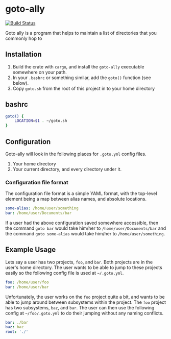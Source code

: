 # goto-ally
[![Build Status](https://travis-ci.org/mcoffin/goto-ally.svg?branch=master)](https://travis-ci.org/mcoffin/goto-ally)

Goto ally is a program that helps to maintain a list of directories that you commonly hop to

## Installation
1. Build the crate with `cargo`, and install the `goto-ally` executable somewhere on your path.
2. In your `.bashrc` or something similar, add the `goto()` function (see below).
3. Copy `goto.sh` from the root of this project in to your home directory

## bashrc

```bash
goto() {
	LOCATION=$1 . ~/goto.sh
}
```

## Configuration
Goto-ally will look in the following places for `.goto.yml` config files.

1. Your home directory
2. Your current directory, and every directory under it.

### Configuration file format
The configuration file format is a simple YAML format, with the top-level element being a map between alias names, and absolute locations.

```yaml
some-alias: /home/user/something
bar: /home/user/Documents/bar
```

If a user had the above configuration saved somewhere accessible, then the command `goto bar` would take him/her to `/home/user/Documents/bar` and the command `goto some-alias` would take him/her to `/home/user/something`.

## Example Usage

Lets say a user has two projects, `foo`, and `bar`. Both projects are in the user's home directory. The user wants to be able to jump to these projects easily so the following config file is used at `~/.goto.yml`.

```yaml
foo: /home/user/foo
bar: /home/user/bar
```

Unfortunately, the user works on the `foo` project quite a bit, and wants to be able to jump around between subsystems within the project. The `foo` project has two subsystems, `baz`, and `bar`. The user can then use the following config at `~/foo/.goto.yml` to do their jumping without any naming conflicts.

```yaml
bar: ./bar
baz: baz
root: './'
```
